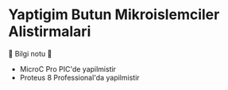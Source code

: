 # Yaptigim Butun Mikroislemciler Alistirmalari

:speech_balloon: Bilgi notu :speech_balloon:
- MicroC Pro PIC'de yapilmistir
- Proteus 8 Professional'da yapilmistir
